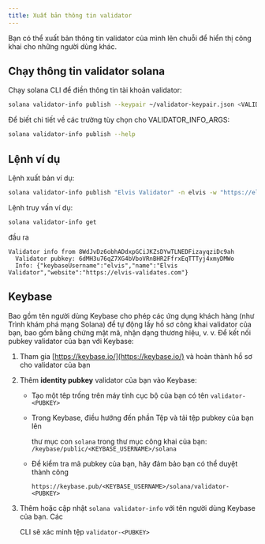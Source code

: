 ```yaml
---
title: Xuất bản thông tin validator
---
```


Bạn có thể xuất bản thông tin validator của mình lên chuỗi để hiển thị công khai cho những người dùng khác.

## Chạy thông tin validator solana

Chạy solana CLI để điền thông tin tài khoản validator:

```bash
solana validator-info publish --keypair ~/validator-keypair.json <VALIDATOR_INFO_ARGS> <VALIDATOR_NAME>
```

Để biết chi tiết về các trường tùy chọn cho VALIDATOR_INFO_ARGS:

```bash
solana validator-info publish --help
```

## Lệnh ví dụ

Lệnh xuất bản ví dụ:

```bash
solana validator-info publish "Elvis Validator" -n elvis -w "https://elvis-validates.com"
```

Lệnh truy vấn ví dụ:

```bash
solana validator-info get
```

đầu ra

```text
Validator info from 8WdJvDz6obhADdxpGCiJKZsDYwTLNEDFizayqziDc9ah
  Validator pubkey: 6dMH3u76qZ7XG4bVboVRnBHR2FfrxEqTTTyj4xmyDMWo
  Info: {"keybaseUsername":"elvis","name":"Elvis Validator","website":"https://elvis-validates.com"}
```

## Keybase

Bao gồm tên người dùng Keybase cho phép các ứng dụng khách hàng \(như Trình khám phá mạng Solana\) để tự động lấy hồ sơ công khai validator của bạn, bao gồm bằng chứng mật mã, nhận dạng thương hiệu, v. v. Để kết nối pubkey validator của bạn với Keybase:

1. Tham gia [https://keybase.io/](https://keybase.io/) và hoàn thành hồ sơ cho validator của bạn
2. Thêm **identity pubkey** validator của bạn vào Keybase:

   - Tạo một têp trống trên máy tính cục bộ của bạn có tên `validator-<PUBKEY>`
   - Trong Keybase, điều hướng đến phần Tệp và tải tệp pubkey của bạn lên

     thư mục con `solana` trong thư mục công khai của bạn: `/keybase/public/<KEYBASE_USERNAME>/solana`

   - Để kiểm tra mã pubkey của bạn, hãy đảm bảo bạn có thể duyệt thành công

     `https://keybase.pub/<KEYBASE_USERNAME>/solana/validator-<PUBKEY>`

3. Thêm hoặc cập nhật `solana validator-info` với tên người dùng Keybase của bạn. Các

   CLI sẽ xác minh tệp `validator-<PUBKEY>`
